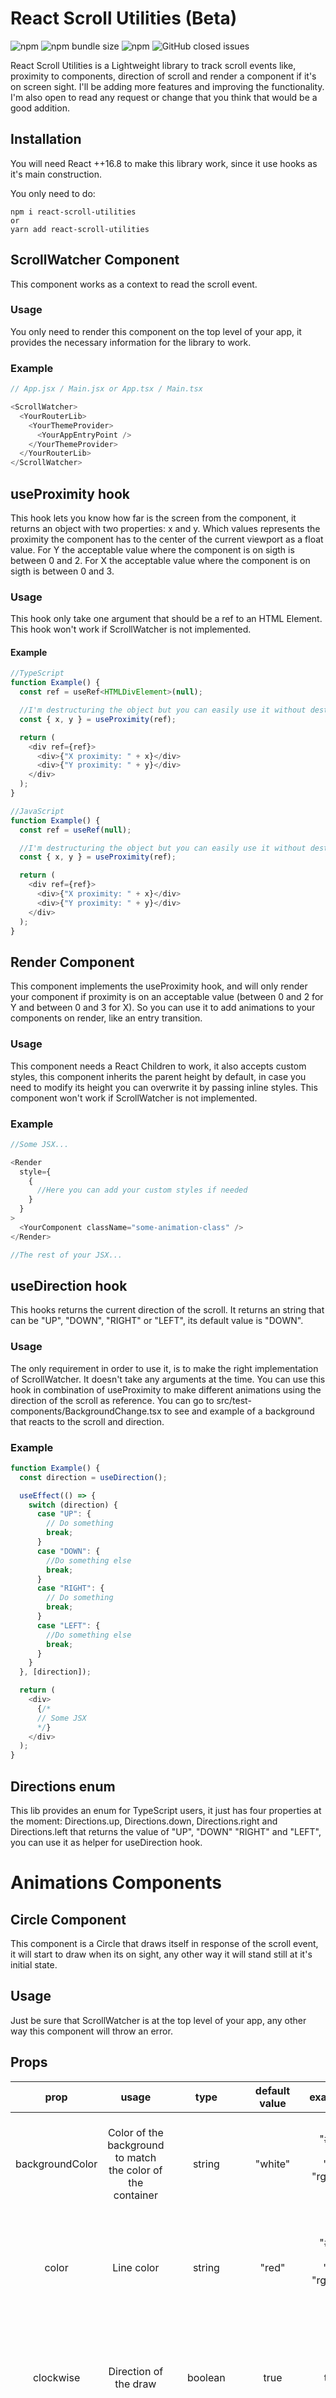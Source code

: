 # React Scroll Utilities (Beta)
  ![npm](https://img.shields.io/npm/v/react-scroll-utilities?color=%2301b37f)
  ![npm bundle size](https://img.shields.io/bundlephobia/min/react-scroll-utilities)
  ![npm](https://img.shields.io/npm/dw/react-scroll-utilities?color=%23620d7e)
  ![GitHub closed issues](https://img.shields.io/github/issues-closed/zJaaal/react-scroll-utilities?color=%23895ee4)

React Scroll Utilities is a Lightweight library to track scroll events like, proximity to components, direction of scroll and render a component if it's on screen sight. I'll be adding more features and improving the functionality. I'm also open to read any request or change that you think that would be a good addition.


## Installation

You will need React ++16.8 to make this library work, since it use hooks as it's main construction.

You only need to do:  
``` 
npm i react-scroll-utilities 
or 
yarn add react-scroll-utilities
```

## ScrollWatcher Component

This component works as a context to read the scroll event.

### Usage

You only need to render this component on the top level of your app, it provides the necessary information for the library to work.

### Example

```js
// App.jsx / Main.jsx or App.tsx / Main.tsx

<ScrollWatcher>
  <YourRouterLib>
    <YourThemeProvider>
      <YourAppEntryPoint />
    </YourThemeProvider>
  </YourRouterLib>
</ScrollWatcher>
```

## useProximity hook

This hook lets you know how far is the screen from the component, it returns an object with two properties: x and y. Which values represents the proximity the component has to the center of the current viewport as a float value. For Y the acceptable value where the component is on sigth is between 0 and 2. For X the acceptable value where the component is on sigth is between 0 and 3.

### Usage

This hook only take one argument that should be a ref to an HTML Element. This hook won't work if ScrollWatcher is not implemented.

#### Example

```js
//TypeScript
function Example() {
  const ref = useRef<HTMLDivElement>(null);

  //I'm destructuring the object but you can easily use it without destructuring
  const { x, y } = useProximity(ref);

  return (
    <div ref={ref}>
      <div>{"X proximity: " + x}</div>
      <div>{"Y proximity: " + y}</div>
    </div>
  );
}

//JavaScript
function Example() {
  const ref = useRef(null);

  //I'm destructuring the object but you can easily use it without destructuring
  const { x, y } = useProximity(ref);

  return (
    <div ref={ref}>
      <div>{"X proximity: " + x}</div>
      <div>{"Y proximity: " + y}</div>
    </div>
  );
}
```

## Render Component

This component implements the useProximity hook, and will only render your component if proximity is on an acceptable value (between 0 and 2 for Y and between 0 and 3 for X). So you can use it to add animations to your components on render, like an entry transition.

### Usage

This component needs a React Children to work, it also accepts custom styles, this component inherits the parent height by default, in case you need to modify its height you can overwrite it by passing inline styles. This component won't work if ScrollWatcher is not implemented.

### Example

```js
//Some JSX...

<Render
  style={
    {
      //Here you can add your custom styles if needed
    }
  }
>
  <YourComponent className="some-animation-class" />
</Render>

//The rest of your JSX...
```

## useDirection hook

This hooks returns the current direction of the scroll. It returns an string that can be "UP", "DOWN", "RIGHT" or "LEFT", its default value is "DOWN".

### Usage

The only requirement in order to use it, is to make the right implementation of ScrollWatcher. It doesn't take any arguments at the time. You can use this hook in combination of useProximity to make different animations using the direction of the scroll as reference. You can go to src/test-components/BackgroundChange.tsx to see and example of a background that reacts to the scroll and direction.

### Example

```js
function Example() {
  const direction = useDirection();

  useEffect(() => {
    switch (direction) {
      case "UP": {
        // Do something
        break;
      }
      case "DOWN": {
        //Do something else
        break;
      }
      case "RIGHT": {
        // Do something
        break;
      }
      case "LEFT": {
        //Do something else
        break;
      }
    }
  }, [direction]);

  return (
    <div>
      {/*
      // Some JSX
      */}
    </div>
  );
}
```

## Directions enum

This lib provides an enum for TypeScript users, it just has four properties at the moment: Directions.up, Directions.down, Directions.right and Directions.left that returns the value of "UP", "DOWN" "RIGHT" and "LEFT", you can use it as helper for useDirection hook.

# Animations Components

## Circle Component

This component is a Circle that draws itself in response of the scroll event, it will start to draw when its on sight, any other way it will stand still at it's initial state.

## Usage

Just be sure that ScrollWatcher is at the top level of your app, any other way this component will throw an error.

## Props


|       prop      |                                                                                     usage                                                                                    |     type     | default value |                                            example values                                            | exceptions                                                                                                  |
|:---------------:|:----------------------------------------------------------------------------------------------------------------------------------------------------------------------------:|:------------:|:-------------:|:----------------------------------------------------------------------------------------------------:|-------------------------------------------------------------------------------------------------------------|
| backgroundColor |                                                         Color of the background to match  the color of the container                                                         |    string    |    "white"    |                        "#F323F1", "violet", "skyblue", "rgb(255, 153, 213)"...                       | No exceptions, if you pass something else it won´t work,  since it won't be a valid color                   |
|      color      |                                                                                  Line color                                                                                  |    string    |     "red"     |                        "#F323F1", "violet", "skyblue", "rgb(255, 153, 213)"...                       | No exceptions, if you pass something else it won't work,  since it won't be a valid color                   |
|    clockwise    |                                                                             Direction of the draw                                                                            |    boolean   |      true     |                                              true, false                                             | No exceptions, if you pass something else it will work with the  truthy/falsy JS logic                      |
|      speed      |                                                                             Speed of the drawing                                                                             |    number    |       8       |                                           1.2, 3, 19, 5...                                           | speed should be greater than 0, in other case it will throw an  exception                                   |
|      stroke     |                                                                          Width of the line in pixels                                                                         |    number    |       2       |                                              1, 24, 3...                                             | stroke should be greater than 0, in other case it will throw an exception                                   |
|      radius     |                                                                        Radius of the circle in pixels                                                                        |    number    |      200      |                                            100, 50, 21...                                            | radius should be greater than 0, in other case it will throw an  exception                                  |
|     children    |                                                                Children component to render  inside the circle                                                               | ReactElement |   undefined   | ``` <SomeComponent/> or <div>Hello world</div>``` | If you use something else as children, expect an error from React.                                          |
|   startDegree   |                                     Initial state of the line in degrees,  it can start with some portion of  the circle already drawed                                      |    number    |       0       |                                 90, 180, 270, 45, 60, 75, 21.2, 3...                                 | startDegree should be less than endDegree, in other case it will  throw an exception                        |
|    endDegree    |                                      Final state of the line in degrees,  to prevent the line from drawing  at some point of the circle                                      |    number    |      360      |                                     90, 283, 180, 213, 270, 34.2                                     | endDegree should be greater than startDegree, in other case it will throw an exception                      |
|      rotate     | Initial state of the line in degrees, you can  set the start of the line at 90° instead  of 0°. This won't draw the circle,  it will move the starting position of the line  |    number    |       0       |                                 78, 90, 100, 80, 170, 45, 21.3, 56...                                | if you pass something else that's not a number, it won't work  since it's not a valid degree (at the time). |


## Example

This will render a circle that has a radius of 400 pixels, a line width of 4 pixels and will draw really slow.

```js
//Some JSX...

<Circle radius={400} stroke={4} speed={2} />

//The rest of your JSX...
```

## Rectangle Component

This component is a Rectangle that draws itself in response of the scroll event, it will start to draw when its on sight, any other way it will stand still at it's initial state.

## Usage

Just be sure that ScrollWatcher is at the top level of your app, any other way this component will throw an error.

## Props

|       prop      |                                                                                      usage                                                                                      |     type     | default value |                      example values                     | exceptions                                                                                                  |
|:---------------:|:-------------------------------------------------------------------------------------------------------------------------------------------------------------------------------:|:------------:|:-------------:|:-------------------------------------------------------:|-------------------------------------------------------------------------------------------------------------|
| backgroundColor |                                                           Color of the background to match  the color of the container                                                          |    string    |    "white"    | "#F323F1", "violet", "skyblue", "rgb(255, 153, 213)"... | No exceptions, if you pass something else it won´t work,  since it won't be a valid color                   |
|      color      |                                                                                    Line color                                                                                   |    string    |     "red"     | "#F323F1", "violet", "skyblue", "rgb(255, 153, 213)"... | No exceptions, if you pass something else it won't work,  since it won't be a valid color                   |
|    clockwise    |                                                                              Direction of the draw                                                                              |    boolean   |      true     |                       true, false                       | No exceptions, if you pass something else it will work with the  truthy/falsy JS logic                      |
|      speed      |                                                                               Speed of the drawing                                                                              |    number    |       8       |                     1.2, 3, 19, 5...                    | speed should be greater than 0, in other case it will throw an  exception                                   |
|      stroke     |                                                                           Width of the line in pixels                                                                           |    number    |       2       |                       1, 24, 3...                       | stroke should be greater than 0, in other case it will throw an exception                                   |
|      heigth     |                                                                        Height of the rectangle in pixels                                                                        |    number    |      200      |                      100, 50, 21...                     | height should be greater than 0, in other case it will throw an  exception                                  |
|      width      |                                                                         Width of the rectangle in pixels                                                                        |    number    |      200      |                     100, 1240, 50...                    | width should be greater than 0, in other case it will throw an  exception                                   |
|     children    |                                                                Children component to render  inside the rectangle                                                               | ReactElement |   undefined   |       ```<SomeComponent/> or <div>Hello world</div>```       | If you use something else as children, expect an error from React.                                          |
|   startDegree   |                                     Initial state of the line in degrees,  it can start with some portion of  the rectangle already drawed                                      |    number    |       0       |           90, 180, 270, 45, 60, 75, 21.2, 3...          | startDegree should be less than endDegree, in other case it will  throw an exception                        |
|    endDegree    |                                      Final state of the line in degrees,  to prevent the line from drawing  at some point of the rectangle                                      |    number    |      360      |               90, 283, 180, 213, 270, 34.2              | endDegree should be greater than startDegree, in other case it will throw an exception                      |
|      rotate     | Initial state of the line in degrees, you can  set the start of the line at 90° instead  of 0°. This won't draw the rectangle,  it will move the starting position of the line  |    number    |       0       |          78, 90, 100, 80, 170, 45, 21.3, 56...          | if you pass something else that's not a number, it won't work  since it's not a valid degree (at the time). |

## Example

This will render a rectangle that has a height of 400px , a width of 100px, a line width of 5 pixels and will draw really fast.

```js
//Some JSX...

<Rectangle height={400} width={100} stroke={5} speed={12} />

//The rest of your JSX...
```

## DynamicBackground Component

Work in progress...

